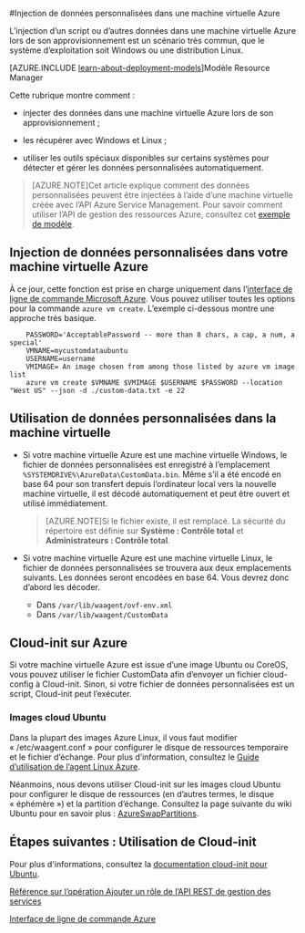 <properties
	pageTitle="Injection de données personnalisées dans des machines virtuelles | Microsoft Azure"
	description="Cette rubrique explique comment injecter des données personnalisées dans une machine virtuelle Azure quand l’instance est créée, et comment localiser les données personnalisées dans Windows ou Linux."
	services="virtual-machines"
	documentationCenter=""
	authors="squillace"
	manager="timlt"
	editor="tysonn"
	tags="azure-service-management" />

<tags
	ms.service="virtual-machines"
	ms.workload="infrastructure-services"
	ms.tgt_pltfrm="vm-windows"
	ms.devlang="na"
	ms.topic="article"
	ms.date="12/08/2015"
	ms.author="rasquill"/>


#Injection de données personnalisées dans une machine virtuelle Azure

L’injection d’un script ou d’autres données dans une machine virtuelle Azure lors de son approvisionnement est un scénario très commun, que le système d’exploitation soit Windows ou une distribution Linux.

[AZURE.INCLUDE [learn-about-deployment-models](../../includes/learn-about-deployment-models-classic-include.md)]Modèle Resource Manager


Cette rubrique montre comment :

- injecter des données dans une machine virtuelle Azure lors de son approvisionnement ;

- les récupérer avec Windows et Linux ;

- utiliser les outils spéciaux disponibles sur certains systèmes pour détecter et gérer les données personnalisées automatiquement.

> [AZURE.NOTE]Cet article explique comment des données personnalisées peuvent être injectées à l’aide d’une machine virtuelle créée avec l’API Azure Service Management. Pour savoir comment utiliser l’API de gestion des ressources Azure, consultez cet [exemple de modèle](https://github.com/Azure/azure-quickstart-templates/tree/master/101-vm-customdata).

## Injection de données personnalisées dans votre machine virtuelle Azure

À ce jour, cette fonction est prise en charge uniquement dans l’[interface de ligne de commande Microsoft Azure](https://github.com/Azure/azure-xplat-cli). Vous pouvez utiliser toutes les options pour la commande `azure vm create`. L’exemple ci-dessous montre une approche très basique.

```
    PASSWORD='AcceptablePassword -- more than 8 chars, a cap, a num, a special'
    VMNAME=mycustomdataubuntu
    USERNAME=username
    VMIMAGE= An image chosen from among those listed by azure vm image list
    azure vm create $VMNAME $VMIMAGE $USERNAME $PASSWORD --location "West US" --json -d ./custom-data.txt -e 22
```


## Utilisation de données personnalisées dans la machine virtuelle

+ Si votre machine virtuelle Azure est une machine virtuelle Windows, le fichier de données personnalisées est enregistré à l’emplacement `%SYSTEMDRIVE%\AzureData\CustomData.bin`. Même s’il a été encodé en base 64 pour son transfert depuis l’ordinateur local vers la nouvelle machine virtuelle, il est décodé automatiquement et peut être ouvert et utilisé immédiatement.

   >[AZURE.NOTE]Si le fichier existe, il est remplacé. La sécurité du répertoire est définie sur **Système : Contrôle total** et **Administrateurs : Contrôle total**.

+ Si votre machine virtuelle Azure est une machine virtuelle Linux, le fichier de données personnalisées se trouvera aux deux emplacements suivants. Les données seront encodées en base 64. Vous devrez donc d’abord les décoder.

    + Dans `/var/lib/waagent/ovf-env.xml`
    + Dans `/var/lib/waagent/CustomData`



## Cloud-init sur Azure

Si votre machine virtuelle Azure est issue d’une image Ubuntu ou CoreOS, vous pouvez utiliser le fichier CustomData afin d’envoyer un fichier cloud-config à Cloud-init. Sinon, si votre fichier de données personnalisées est un script, Cloud-init peut l’exécuter.

### Images cloud Ubuntu

Dans la plupart des images Azure Linux, il vous faut modifier « /etc/waagent.conf » pour configurer le disque de ressources temporaire et le fichier d’échange. Pour plus d’information, consultez le [Guide d’utilisation de l’agent Linux Azure](virtual-machines-linux-agent-user-guide.md).

Néanmoins, nous devons utiliser Cloud-init sur les images cloud Ubuntu pour configurer le disque de ressources (en d’autres termes, le disque « éphémère ») et la partition d’échange. Consultez la page suivante du wiki Ubuntu pour en savoir plus : [AzureSwapPartitions](https://wiki.ubuntu.com/AzureSwapPartitions).



<!--Every topic should have next steps and links to the next logical set of content to keep the customer engaged-->
## Étapes suivantes : Utilisation de Cloud-init

Pour plus d'informations, consultez la [documentation cloud-init pour Ubuntu](https://help.ubuntu.com/community/CloudInit).

<!--Link references-->
[Référence sur l’opération Ajouter un rôle de l’API REST de gestion des services](http://msdn.microsoft.com/library/azure/jj157186.aspx)

[Interface de ligne de commande Azure](https://github.com/Azure/azure-xplat-cli)

<!---HONumber=AcomDC_1217_2015-->